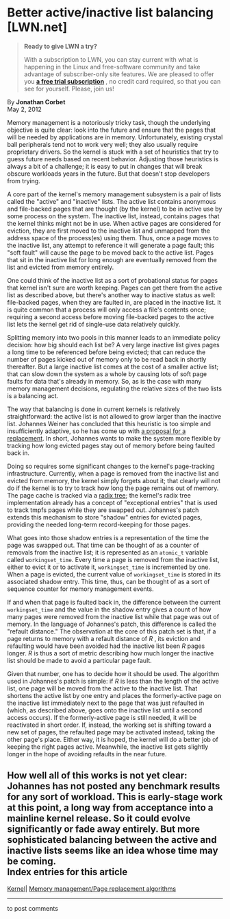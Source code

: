 # Better active/inactive list balancing [LWN.net]

> **Ready to give LWN a try?**
> 
> With a subscription to LWN, you can stay current with what is happening in the Linux and free-software community and take advantage of subscriber-only site features. We are pleased to offer you **[a free trial subscription](https://lwn.net/Promo/nst-trial/claim)** , no credit card required, so that you can see for yourself. Please, join us! 

By **Jonathan Corbet**  
May 2, 2012 

Memory management is a notoriously tricky task, though the underlying objective is quite clear: look into the future and ensure that the pages that will be needed by applications are in memory. Unfortunately, existing crystal ball peripherals tend not to work very well; they also usually require proprietary drivers. So the kernel is stuck with a set of heuristics that try to guess future needs based on recent behavior. Adjusting those heuristics is always a bit of a challenge; it is easy to put in changes that will break obscure workloads years in the future. But that doesn't stop developers from trying. 

A core part of the kernel's memory management subsystem is a pair of lists called the "active" and "inactive" lists. The active list contains anonymous and file-backed pages that are thought (by the kernel) to be in active use by some process on the system. The inactive list, instead, contains pages that the kernel thinks might not be in use. When active pages are considered for eviction, they are first moved to the inactive list and unmapped from the address space of the process(es) using them. Thus, once a page moves to the inactive list, any attempt to reference it will generate a page fault; this "soft fault" will cause the page to be moved back to the active list. Pages that sit in the inactive list for long enough are eventually removed from the list and evicted from memory entirely. 

One could think of the inactive list as a sort of probational status for pages that kernel isn't sure are worth keeping. Pages can get there from the active list as described above, but there's another way to inactive status as well: file-backed pages, when they are faulted in, are placed in the inactive list. It is quite common that a process will only access a file's contents once; requiring a second access before moving file-backed pages to the active list lets the kernel get rid of single-use data relatively quickly. 

Splitting memory into two pools in this manner leads to an immediate policy decision: how big should each list be? A very large inactive list gives pages a long time to be referenced before being evicted; that can reduce the number of pages kicked out of memory only to be read back in shortly thereafter. But a large inactive list comes at the cost of a smaller active list; that can slow down the system as a whole by causing lots of soft page faults for data that's already in memory. So, as is the case with many memory management decisions, regulating the relative sizes of the two lists is a balancing act. 

The way that balancing is done in current kernels is relatively straightforward: the active list is not allowed to grow larger than the inactive list. Johannes Weiner has concluded that this heuristic is too simple and insufficiently adaptive, so he has come up with [a proposal for a replacement](/Articles/495423/). In short, Johannes wants to make the system more flexible by tracking how long evicted pages stay out of memory before being faulted back in. 

Doing so requires some significant changes to the kernel's page-tracking infrastructure. Currently, when a page is removed from the inactive list and evicted from memory, the kernel simply forgets about it; that clearly will not do if the kernel is to try to track how long the page remains out of memory. The page cache is tracked via a [radix tree](/Articles/175432/); the kernel's radix tree implementation already has a concept of "exceptional entries" that is used to track tmpfs pages while they are swapped out. Johannes's patch extends this mechanism to store "shadow" entries for evicted pages, providing the needed long-term record-keeping for those pages. 

What goes into those shadow entries is a representation of the time the page was swapped out. That time can be thought of as a counter of removals from the inactive list; it is represented as an `atomic_t` variable called `workingset_time`. Every time a page is removed from the inactive list, either to evict it or to activate it, `workingset_time` is incremented by one. When a page is evicted, the current value of `workingset_time` is stored in its associated shadow entry. This time, thus, can be thought of as a sort of sequence counter for memory management events. 

If and when that page is faulted back in, the difference between the current `workingset_time` and the value in the shadow entry gives a count of how many pages were removed from the inactive list while that page was out of memory. In the language of Johannes's patch, this difference is called the "refault distance." The observation at the core of this patch set is that, if a page returns to memory with a refault distance of _R_ , its eviction and refaulting would have been avoided had the inactive list been _R_ pages longer. _R_ is thus a sort of metric describing how much longer the inactive list should be made to avoid a particular page fault. 

Given that number, one has to decide how it should be used. The algorithm used in Johannes's patch is simple: if _R_ is less than the length of the active list, one page will be moved from the active to the inactive list. That shortens the active list by one entry and places the formerly-active page on the inactive list immediately next to the page that was just refaulted in (which, as described above, goes onto the inactive list until a second access occurs). If the formerly-active page is still needed, it will be reactivated in short order. If, instead, the working set is shifting toward a new set of pages, the refaulted page may be activated instead, taking the other page's place. Either way, it is hoped, the kernel will do a better job of keeping the right pages active. Meanwhile, the inactive list gets slightly longer in the hope of avoiding refaults in the near future. 

How well all of this works is not yet clear: Johannes has not posted any benchmark results for any sort of workload. This is early-stage work at this point, a long way from acceptance into a mainline kernel release. So it could evolve significantly or fade away entirely. But more sophisticated balancing between the active and inactive lists seems like an idea whose time may be coming.  
Index entries for this article  
---  
[Kernel](/Kernel/Index)| [Memory management/Page replacement algorithms](/Kernel/Index#Memory_management-Page_replacement_algorithms)  
  


* * *

to post comments 
